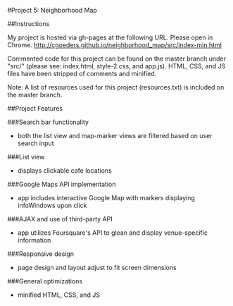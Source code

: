 #Project 5: Neighborhood Map



##Instructions

My project is hosted via gh-pages at the following URL. Please open in Chrome. 
http://cgoeders.github.io/neighborhood_map/src/index-min.html

Commented code for this project can be found on the master branch under "src/" (please see: index.html, style-2.css, and app.js). HTML, CSS, and JS files have been stripped of comments and minified.

Note: A list of resources used for this project (resources.txt) is included on the master branch. 



##Project Features


###Search bar functionality
- both the list view and map-marker views are filtered based on user search input


###List view
- displays clickable cafe locations

###Google Maps API implementation
- app includes interactive Google Map with markers displaying infoWindows upon click

###AJAX and use of third-party API
- app utilizes Foursquare's API to glean and display venue-specific information

###Responsive design
- page design and layout adjust to fit screen dimensions

###General optimizations
- minified HTML, CSS, and JS



